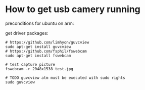 # How to get usb camery running

preconditions for ubuntu on arm:

get driver packages:  
```
# https://github.com/limhyon/guvcview
sudo apt-get install guvcview
# https://github.com/fsphil/fswebcam
sudo apt-get install fswebcam

# test capture picture
fswebcam -r 2048x1538 test.jpg

# TODO guvcview atm must be executed with sudo rights
sudo guvcview
```
